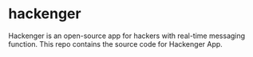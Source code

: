# hackenger

Hackenger is an open-source app for hackers with real-time messaging function. This repo contains the source code for Hackenger App.
